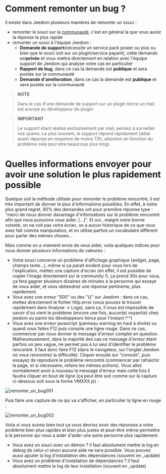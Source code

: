 # Comment remonter un bug ?

Il existe dans Jeedom plusieurs manières de remonter un souci : 

- remonter le souci sur la [communauté](https://community.jeedom.com), c'est en général la que vous aurez la réponse la plus rapide
- remonter un souci à l'équipe Jeedom : 
  - **Demande de support**(nécessite un service pack power ou plus ou bien que le souci soit sur un plugin/service payant), cette demande est**privée** et vous mettra directement en relation avec l'équipe support de Jeedom qui analyse votre cas en particulier
  - **Rapport de bug**, dans ce cas la demande est **publique** et sera postée sur la communauté
  - **Demande d'amélioration**, dans ce cas la demande est **publique** et sera postée sur la communauté

>**NOTE**
>
>Dans le cas d'une demande de support sur un plugin tierce un mail est envoyé au développeur du plugin

>**IMPORTANT**
>
>Le support étant réalisé exclusivement par mail, pensez à surveiller vos spams. Le plus souvent, le support répond rapidement (délai avant réponse en moyenne de moins 72h, attention en fonction du problème cela peut etre beaucoup plus long)

# Quelles informations envoyer pour avoir une solution le plus rapidement possible

Quelque soit la méthode utilisée pour remonter le problème rencontré, il est très important de donner le plus d'informations possibles. En effet, à notre plus grand regret, 80% des demandes ont pour première réponse type : "merci de nous donner davantage d'informations sur le problème rencontré afin que nous puissions vous aider. [...]". Et oui...malgré notre bonne volonté, on ne voit pas votre écran, on a aucun historique de ce que vous avez fait comme manipulation, et on utilise parfois un vocabulaire différent pour parler des mêmes choses...

Mais comme on a vraiment envie de vous aider, voila quelques indices pour nous donner plusieurs informations de valeures : 

- Votre souci concerne un problème d'affichage graphique (widget, page, champs texte...), même si ça parait evident pour vous lors de l'explication, mettez une capture d'ecran (en effet, il est possible de copier l'image directement sur le community !), ça prend 30s pour vous, ça fera gagner plusieurs dizaines de minutes à la personne qui essaye de vous aider, et vous obtiendrez une réponse pertinente, plus rapidement.
- Vous avez une erreur "500" ou des "\{\{" sur Jeedom : dans ce cas, mettez directement le fichier http.error (vous pouvez le trouver rapidement dans Analyse -> Logs), sans ça, il nous est impossible de savoir d'où vient le problème (encore une fois, aucun(e) voyant(e) chez jeedom ou parmi les développeurs tierce pour l'instant !^^)
- Vous avez une erreur javascript (panneau warning en haut à droite) ou quand vous faites F12 puis console une ligne rouge. Dans ce cas, commencer par nous donner le message d'erreur complet en question. Malheureusement, dans la majorité des cas ce message d'erreur étant parfois un peu vague, ne permet pas à lui seul d'identifier le problème rencontré. Il faut donc faire F12 (dans le navigateur, sur l'onglet Jeedom où vous rencontrez la difficulté). Cliquer ensuite sur "console", puis essayez de reproduire le problème rencontré (commencer par rafraichir la page, et si nécessaire, refaire les mêmes actions). Vous allez normalement avoir à nouveau le message d'erreur mais cette fois il faudra cliquer en bout de ligne (ça peut être soit comme sur la capture ci-dessous soit sous la forme VMXXX.js) : 

![remonter_un_bug001](../images/remonter_un_bug001.png)

Puis faire une capture de ce qui va s'afficher, en particulier la ligne en rouge : 

![remonter_un_bug002](../images/remonter_un_bug002.png)

Voila si vous suivez bien tout ça vous devriez avoir des réponses a votre problème bien plus rapides et bien plus justes et peut-être même permettre à la personne qui vous a aider d'aider une autre personne plus rapidement.

- Vous avez un souci avec un démon ? il faut absolument mettre la log en debug de celui-ci sinon aucune aide ne sera possible. Vous pouvez aussi ajouter la log d'installation des dépendances (souvent en \_update)
- Vous avez un problème d'installation de dépendances ? il faut absolument mettre la log de leur installation (souvent en \_update)
